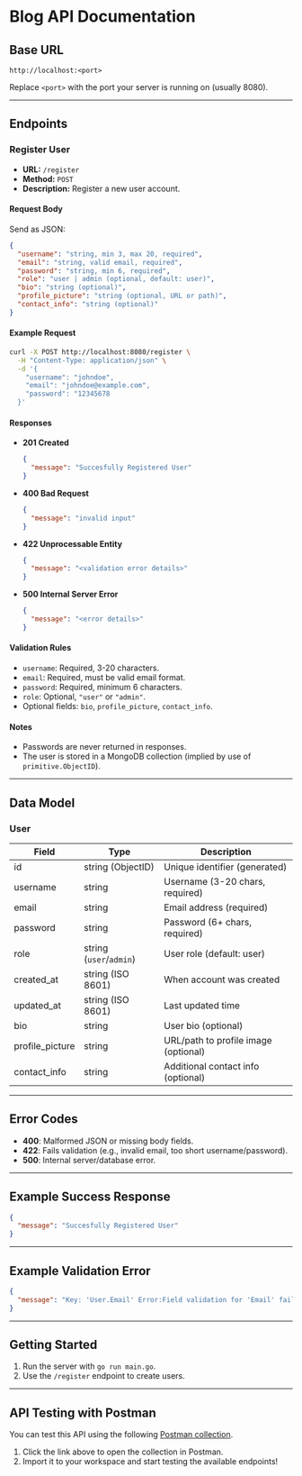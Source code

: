 # Blog API Documentation

## Base URL

```
http://localhost:<port>
```
Replace `<port>` with the port your server is running on (usually 8080).

---

## Endpoints

### Register User

- **URL:** `/register`
- **Method:** `POST`
- **Description:** Register a new user account.

#### Request Body

Send as JSON:

```json
{
  "username": "string, min 3, max 20, required",
  "email": "string, valid email, required",
  "password": "string, min 6, required",
  "role": "user | admin (optional, default: user)",
  "bio": "string (optional)",
  "profile_picture": "string (optional, URL or path)",
  "contact_info": "string (optional)"
}
```

#### Example Request

```bash
curl -X POST http://localhost:8080/register \
  -H "Content-Type: application/json" \
  -d '{
    "username": "johndoe",
    "email": "johndoe@example.com",
    "password": "12345678
  }'
```

#### Responses

- **201 Created**
    ```json
    {
      "message": "Succesfully Registered User"
    }
    ```

- **400 Bad Request**
    ```json
    {
      "message": "invalid input"
    }
    ```

- **422 Unprocessable Entity**
    ```json
    {
      "message": "<validation error details>"
    }
    ```

- **500 Internal Server Error**
    ```json
    {
      "message": "<error details>"
    }
    ```

#### Validation Rules

- `username`: Required, 3-20 characters.
- `email`: Required, must be valid email format.
- `password`: Required, minimum 6 characters.
- `role`: Optional, `"user"` or `"admin"`.
- Optional fields: `bio`, `profile_picture`, `contact_info`.

#### Notes

- Passwords are never returned in responses.
- The user is stored in a MongoDB collection (implied by use of `primitive.ObjectID`).

---

## Data Model

### User

| Field           | Type                | Description                        |
|-----------------|---------------------|------------------------------------|
| id              | string (ObjectID)   | Unique identifier (generated)      |
| username        | string              | Username (3-20 chars, required)    |
| email           | string              | Email address (required)           |
| password        | string              | Password (6+ chars, required)      |
| role            | string (`user`/`admin`) | User role (default: user)      |
| created_at      | string (ISO 8601)   | When account was created           |
| updated_at      | string (ISO 8601)   | Last updated time                  |
| bio             | string              | User bio (optional)                |
| profile_picture | string              | URL/path to profile image (optional)|
| contact_info    | string              | Additional contact info (optional) |

---

## Error Codes

- **400**: Malformed JSON or missing body fields.
- **422**: Fails validation (e.g., invalid email, too short username/password).
- **500**: Internal server/database error.

---

## Example Success Response

```json
{
  "message": "Succesfully Registered User"
}
```

---

## Example Validation Error

```json
{
  "message": "Key: 'User.Email' Error:Field validation for 'Email' failed on the 'email' tag"
}
```

---

## Getting Started

1. Run the server with `go run main.go`.
2. Use the `/register` endpoint to create users.

---

## API Testing with Postman

You can test this API using the following [Postman collection](https://lively-crescent-132029.postman.co/workspace/73182311-5a50-4ab2-a96a-9bade0810ab5/collection/44609334-c9dcbde7-f805-4589-adaa-29ac37fcbee2?action=share&source=copy-link&creator=44609334).

1. Click the link above to open the collection in Postman.
2. Import it to your workspace and start testing the available endpoints!